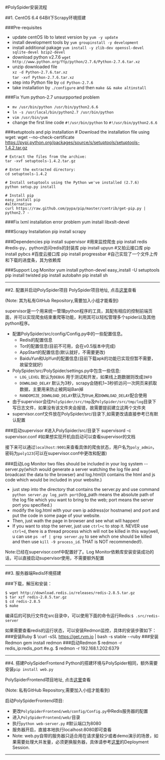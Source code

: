 #PolySpider安装流程

##1. CentOS 6.4 64Bit下Scrapy环境搭建

###Pre-requisites
*	update centOS lib to latest version by `yum -y update`
*	install development tools by `yum groupinstall -y development`
*	install additional pakage `yum install -y zlib-dev openssl-devel sqlite-devel bzip2-devel`
*	download python v2.7.6 `wget http://www.python.org/ftp/python/2.7.6/Python-2.7.6.tar.xz`
*	unzip downloaded file <br>
	`xz -d Python-2.7.6.tar.xz`<br>	
	`tar -xvf Python-2.7.6.tar.xz`
*	step into Python file by `cd Python-2.7.6`
*	take installation by `./configure` and then `make && make altinstall`

###Fix Yum python-2.7 unsurpported problem
*	`mv /usr/bin/python /usr/bin/python2.6.6`
*	`ln -s /usr/local/bin/python2.7 /usr/bin/python`
*	`vim /usr/bin/yum`
*	change the first line code `#!/usr/bin/python` to `#!/usr/bin/python2.6.6`

###setuptools and pip installation
	# Download the installation file using wget:
	wget --no-check-certificate https://pypi.python.org/packages/source/s/setuptools/setuptools-1.4.2.tar.gz
	
	# Extract the files from the archive:
	tar -xvf setuptools-1.4.2.tar.gz
	
	# Enter the extracted directory:
	cd setuptools-1.4.2
	
	# Install setuptools using the Python we've installed (2.7.6)
	python setup.py install
	
	# Install pip
	easy_install pip
	#alternative
	curl https://raw.github.com/pypa/pip/master/contrib/get-pip.py | python2.7 -

###Fix lxml installation error problem
	yum install libxslt-devel

###Scrapy Installation
	pip install scrapy

###Dependencies
	pip install supervisor #用来监控爬虫
	pip install redis #redis-py，python访问redis的封装库
	pip install upyun #又拍云接口库
	pip install pybcs #百度云接口库
	pip install progressbar #自己实现了一个文件上传和下载的进度条，其为依赖库

###Support Log Monitor
    yum install python-devel
    easy_install -U setuptools
    pip install twisted
    pip install autobahn
    pip install sh

---

##2. 配置并启动PolySpider项目
PolySpider项目地址, 点击[这里](https://github.com/wh1100717/PolySpider/tree/0.3)查看

(Note: 其为私有GitHub Repository,需要加入小组才能看到)

supervisor是一个用来统一管理python程序的工具，其配有相应的控制前端页面，并可以实现爬虫结束重爬等功能，利用其可以轻松管理多个spider以及其他python程序。

*   配置PolySpider/src/config/Config.py中的一些配置信息。
    *   Redis的配置信息
    *   Tor的配置信息(目前不可用，会在v0.5版本中完成)
    *   AppStart的配置信息(默认就好，不需要更改)
    *   BaiduYun和UpYun的配置信息(目前下载apk的功能已实现但暂不需要，故留空就好)
*   PolySpider/src/PolySpider/settings.py中包含一些信息:
    *   `LOG_LEVEL` 默认为`DEBUG` 用于测试和开发，如果线上跑数据则改成`INFO`
    *   `DOWNLOAD_DELAY` 默认为3秒，scrapy会随机1~3秒抓访问一次网页来抓取数据，主要用来防止被网站Ban掉
    *   `RANDOMIZE_DOWNLOAD_DELAY`默认为true,和`DOWNLOAD_DELAY`配合使用
*   由于supervisor会往`PolySpider/src/tmp`及`PolySpider/src/tmp/log`目录下写日志文件，如果没有该文件夹会报错，故需要提前建立这两个文件夹
*   supervisor.conf文件放在PolySpider/src/目录下,如需更改请直接参考已有默认配置

###启动supervisor
    #进入PolySpider/src/目录下
	supervisord -c supervisor.conf
	#如果想实现开机自启动可以查看supervisor的文档

接下来可以通过`localhost:9001`来查看具体的爬虫状态，用户名为`poly_admin`，密码为`poly123`(可以在supervisor.conf中更改和配置)

###启动Log Monitor
two files should be included in your log system -- server.py(which would generate a server watching the log file and broadcast the data to the browser) and log.html(it contains the html and js code which would be included in your website.)
* just step into the directory that contains the server.py and use command `python server.py log_path port`(log_path means the absolute path of the log file which you want to bring to the web; port means the server port you specified.)
* modify the log.html with your own ip address(or hostname) and port and put the code in some page of your website.
* Then, just wath the page in browser and see what will happen!
* If you want to stop the server, just use `ctrl+c` to stop it. NEVER use `ctrl+d`, there is a thread process which will not be killed in this way(well, u can use `ps -ef | grep server.py` to see whch one should be killed and then use `kill -9 process_id`. THAT is NOT recommended!).

Note:已经在supervisor.conf中配置好了。Log Monitor依赖库安装安装成功的话，可以直接启动supervisor使用，不需要额外配置

---

##3. 服务器端Redis环境搭建

###下载，解压和安装：

	$ wget http://download.redis.io/releases/redis-2.8.5.tar.gz
	$ tar xzf redis-2.8.5.tar.gz
	$ cd redis-2.8.5
	$ make

编译后的可执行文件在src目录中，可以使用下面的命令运行Redis:`$ .src/redis-server`

如果需要查看redis的运行状态，可以安装Redmon监控，具体的安装步骤如下：
###安装Ruby
	$ \curl -sSL https://get.rvm.io | bash -s stable --ruby
###安装Redmon
	gem install redmon
###启动Redmon
	$ redmon -r redis_ip:redis_port
	#e.g. $ redmon -r 192.168.1.202:6379

---

##4. 搭建PolySpiderFrontend
Python的搭建环境与PolySpider相同，额外需要安装`pip install web.py`

PolySpiderFrontend项目地址, 点击[这里](https://github.com/wh1100717/PolySpiderFrontend)查看

(Note: 私有GitHub Repository,需要加入小组才能看到)

启动PolySpiderFrontend项目:

*   更改`PolySpiderFrontend/web/config/Config.py`中Redis服务器的配置
*   进入`PolySpiderFrontend/web/`目录
*   执行`python web-server.py` #默认端口为8080
*   服务器开启，直接本地执行localhost:8080即可查看
*   Note: web.py自带的服务器只适合用在请求量较少或者demo演示的场景，如果需要处理大并发量，必须更换服务器，具体请参考[这里](http://webpy.org/cookbook/)的Deployment Session.

---
